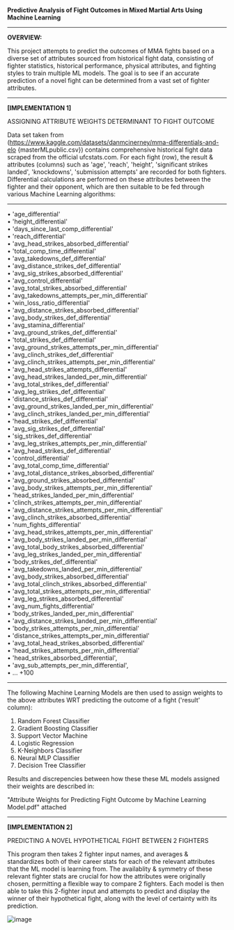 **Predictive Analysis of Fight Outcomes in Mixed Martial Arts Using Machine Learning**
________________________________________________________________________________________________________________

**OVERVIEW:**

This project attempts to predict the outcomes of MMA fights based on a diverse set of attributes sourced from historical fight data, consisting of fighter statistics, historical performance, physical attributes, and fighting styles to train multiple ML models. The goal is to see if an accurate prediction of a novel fight can be determined from a vast set of fighter attributes. 

________________________________________________________________________________________________________________

**[IMPLEMENTATION 1]**

ASSIGNING ATTRIBUTE WEIGHTS DETERMINANT TO FIGHT OUTCOME

Data set taken from (https://www.kaggle.com/datasets/danmcinerney/mma-differentials-and-elo {masterMLpublic.csv}) contains comprehensive historical fight data scraped from the official ufcstats.com. For each fight (row), the result & attributes (columns) such as 'age', 'reach', 'height', 'significant strikes landed', 'knockdowns', 'submission attempts' are recorded for both fighters. Differential calculations are performed on these attributes between the fighter and their opponent, which are then suitable to be fed through various Machine Learning algorithms:

________________________________________________________________________________________________________________

• 'age_differential'<br>
• 'height_differential'<br>
• 'days_since_last_comp_differential'<br>
• 'reach_differential'<br>
• 'avg_head_strikes_absorbed_differential'<br>
• 'total_comp_time_differential'<br>
• 'avg_takedowns_def_differential'<br>
• 'avg_distance_strikes_def_differential'<br>
• 'avg_sig_strikes_absorbed_differential'<br>
• 'avg_control_differential'<br>
• 'avg_total_strikes_absorbed_differential'<br>
• 'avg_takedowns_attempts_per_min_differential'<br>
• 'win_loss_ratio_differential'<br>
• 'avg_distance_strikes_absorbed_differential'<br>
• 'avg_body_strikes_def_differential'<br>
• 'avg_stamina_differential'<br>
• 'avg_ground_strikes_def_differential'<br>
• 'total_strikes_def_differential'<br>
• 'avg_ground_strikes_attempts_per_min_differential'<br>
• 'avg_clinch_strikes_def_differential'<br>
• 'avg_clinch_strikes_attempts_per_min_differential'<br>
• 'avg_head_strikes_attempts_differential'<br>
• 'avg_head_strikes_landed_per_min_differential'<br>
• 'avg_total_strikes_def_differential'<br>
• 'avg_leg_strikes_def_differential'<br>
• 'distance_strikes_def_differential'<br>
• 'avg_ground_strikes_landed_per_min_differential'<br>
• 'avg_clinch_strikes_landed_per_min_differential'<br>
• 'head_strikes_def_differential'<br>
• 'avg_sig_strikes_def_differential'<br>
• 'sig_strikes_def_differential'<br>
• 'avg_leg_strikes_attempts_per_min_differential'<br>
• 'avg_head_strikes_def_differential'<br>
• 'control_differential'<br>
• 'avg_total_comp_time_differential'<br>
• 'avg_total_distance_strikes_absorbed_differential'<br>
• 'avg_ground_strikes_absorbed_differential'<br>
• 'avg_body_strikes_attempts_per_min_differential'<br>
• 'head_strikes_landed_per_min_differential'<br>
• 'clinch_strikes_attempts_per_min_differential'<br>
• 'avg_distance_strikes_attempts_per_min_differential'<br>
• 'avg_clinch_strikes_absorbed_differential'<br>
• 'num_fights_differential'<br>
• 'avg_head_strikes_attempts_per_min_differential'<br>
• 'avg_body_strikes_landed_per_min_differential'<br>
• 'avg_total_body_strikes_absorbed_differential'<br>
• 'avg_leg_strikes_landed_per_min_differential'<br>
• 'body_strikes_def_differential'<br>
• 'avg_takedowns_landed_per_min_differential'<br>
• 'avg_body_strikes_absorbed_differential'<br>
• 'avg_total_clinch_strikes_absorbed_differential'<br>
• 'avg_total_strikes_attempts_per_min_differential'<br>
• 'avg_leg_strikes_absorbed_differential'<br>
• 'avg_num_fights_differential'<br>
• 'body_strikes_landed_per_min_differential'<br>
• 'avg_distance_strikes_landed_per_min_differential'<br>
• 'body_strikes_attempts_per_min_differential'<br>
• 'distance_strikes_attempts_per_min_differential'<br>
• 'avg_total_head_strikes_absorbed_differential'<br>
• 'head_strikes_attempts_per_min_differential'<br>
• 'head_strikes_absorbed_differential',<br>
• 'avg_sub_attempts_per_min_differential',<br>
• ... +100

________________________________________________________________________________________________________________

The following Machine Learning Models are then used to assign weights to the above attributes WRT predicting the outcome of a fight ('result' column):

1) Random Forest Classifier
2) Gradient Boosting Classifier
3) Support Vector Machine
4) Logistic Regression
5) K-Neighbors Classifier
6) Neural MLP Classifier
7) Decision Tree Classifier

Results and discrepencies between how these these ML models assigned their weights are described in: 

"Attribute Weights for Predicting Fight Outcome by Machine Learning Model.pdf" attached

________________________________________________________________________________________________________________

**[IMPLEMENTATION 2]**

PREDICTING A NOVEL HYPOTHETICAL FIGHT BETWEEN 2 FIGHTERS

This program then takes 2 fighter input names, and averages & standardizes both of their career stats for each of the relevant attributes that the ML model is learning from. The availablity & symmetry of these relevant fighter stats are crucial for how the attributes were originally chosen, permitting a flexible way to compare 2 fighters. 
Each model is then able to take this 2-fighter input and attempts to predict and display the winner of their hypothetical fight, along with the level of certainty with its prediction.  


![image](https://github.com/user-attachments/assets/52cefd71-831f-4503-a6da-a8ef694c9040)



